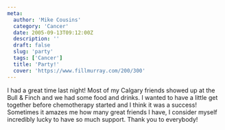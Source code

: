 ```yaml
---
meta:
  author: 'Mike Cousins'
  category: 'Cancer'
  date: 2005-09-13T09:12:00Z
  description: ''
  draft: false
  slug: 'party'
  tags: ['Cancer']
  title: 'Party!'
  cover: 'https://www.fillmurray.com/200/300'
---
```


I had a great time last night! Most of my Calgary friends showed up at the Bull
& Finch and we had some food and drinks. I wanted to have a little get together
before chemotherapy started and I think it was a success! Sometimes it amazes me
how many great friends I have, I consider myself incredibly lucky to have so
much support. Thank you to everybody!
